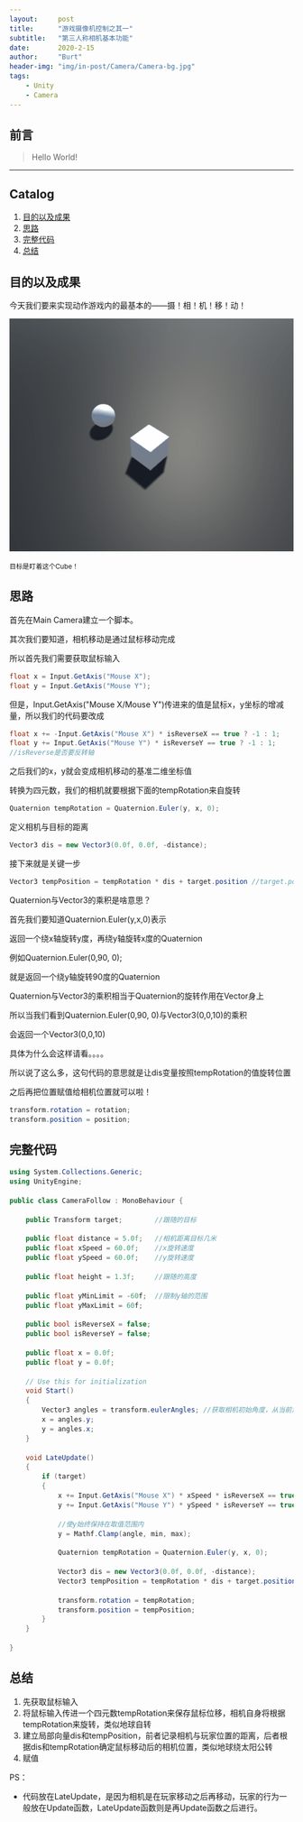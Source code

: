 ```yaml
---
layout:     post
title:      "游戏摄像机控制之其一"
subtitle:   "第三人称相机基本功能"
date:       2020-2-15
author:     "Burt"
header-img: "img/in-post/Camera/Camera-bg.jpg"
tags:
    - Unity
    - Camera
---
```




## 前言

> Hello World!


---

## Catalog


1. [目的以及成果](#目的以及成果)
4. [思路](#思路)
3. [完整代码](#完整代码)
4. [总结](#总结)








## 目的以及成果 



今天我们要来实现动作游戏内的最基本的——摄！相！机！移！动！

![CameraRevolve](/img/in-post/Camera/revolve.gif)

<small class="img-hint">目标是盯着这个Cube！</small>



## 思路

首先在Main Camera建立一个脚本。

其次我们要知道，相机移动是通过鼠标移动完成

所以首先我们需要获取鼠标输入

```c#
float x = Input.GetAxis("Mouse X");
float y = Input.GetAxis("Mouse Y");
```

但是，Input.GetAxis("Mouse X/Mouse Y")传进来的值是鼠标x，y坐标的增减量，所以我们的代码要改成

```c#
float x += -Input.GetAxis("Mouse X") * isReverseX == true ? -1 : 1;	
float y += Input.GetAxis("Mouse Y") * isReverseY == true ? -1 : 1;
//isReverse是否要反转轴
```

之后我们的x，y就会变成相机移动的基准二维坐标值

转换为四元数，我们的相机就要根据下面的tempRotation来自旋转

```c#
Quaternion tempRotation = Quaternion.Euler(y, x, 0);
```

定义相机与目标的距离
```c#
Vector3 dis = new Vector3(0.0f, 0.0f, -distance);
```

接下来就是关键一步

```c#
Vector3 tempPosition = tempRotation * dis + target.position	//target.position是角色偏移量
```

Quaternion与Vector3的乘积是啥意思？

首先我们要知道Quaternion.Euler(y,x,0)表示

返回一个绕x轴旋转y度，再绕y轴旋转x度的Quaternion

例如Quaternion.Euler(0,90, 0);

就是返回一个绕y轴旋转90度的Quaternion

Quaternion与Vector3的乘积相当于Quaternion的旋转作用在Vector身上

所以当我们看到Quaternion.Euler(0,90, 0)与Vector3(0,0,10)的乘积

会返回一个Vector3(0,0,10)

具体为什么会这样请看。。。。

所以说了这么多，这句代码的意思就是让dis变量按照tempRotation的值旋转位置

之后再把位置赋值给相机位置就可以啦！
```c#
transform.rotation = rotation;
transform.position = position;
```





## 完整代码

```c#
using System.Collections.Generic;
using UnityEngine;

public class CameraFollow : MonoBehaviour {

    public Transform target;		//跟随的目标
    
    public float distance = 5.0f;	//相机距离目标几米
    public float xSpeed = 60.0f;	//x旋转速度
    public float ySpeed = 60.0f;	//y旋转速度

    public float height = 1.3f;		//跟随的高度

    public float yMinLimit = -60f;	//限制y轴的范围
    public float yMaxLimit = 60f;
    
    public bool isReverseX = false;
    public bool isReverseY = false;
    
    public float x = 0.0f;
    public float y = 0.0f;

    // Use this for initialization
    void Start()
    {
        Vector3 angles = transform.eulerAngles;	//获取相机初始角度，从当前角度开始旋转
        x = angles.y;
        y = angles.x;
    }

    void LateUpdate()
    {
        if (target)
        {
           	x += Input.GetAxis("Mouse X") * xSpeed * isReverseX == true ? -1 : 1;
            y += Input.GetAxis("Mouse Y") * ySpeed * isReverseY == true ? -1 : 1;
			
            //使y始终保持在取值范围内
            y = Mathf.Clamp(angle, min, max);	

            Quaternion tempRotation = Quaternion.Euler(y, x, 0);

            Vector3 dis = new Vector3(0.0f, 0.0f, -distance);
            Vector3 tempPosition = tempRotation * dis + target.position + new Vector3(0,height,0);

            transform.rotation = tempRotation;
            transform.position = tempPosition;
        }
    }

}
```





## 总结

1. 先获取鼠标输入
2. 将鼠标输入传进一个四元数tempRotation来保存鼠标位移，相机自身将根据tempRotation来旋转，类似地球自转
3. 建立局部向量dis和tempPosition，前者记录相机与玩家位置的距离，后者根据dis和tempRotation确定鼠标移动后的相机位置，类似地球绕太阳公转
4. 赋值



PS：

- 代码放在LateUpdate，是因为相机是在玩家移动之后再移动，玩家的行为一般放在Update函数，LateUpdate函数则是再Update函数之后进行。

  
